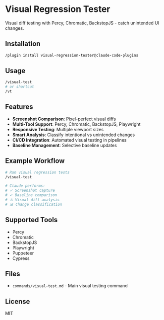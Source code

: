 # Visual Regression Tester

Visual diff testing with Percy, Chromatic, BackstopJS - catch unintended UI changes.

## Installation

```bash
/plugin install visual-regression-tester@claude-code-plugins
```

## Usage

```bash
/visual-test
# or shortcut
/vt
```

## Features

- **Screenshot Comparison**: Pixel-perfect visual diffs
- **Multi-Tool Support**: Percy, Chromatic, BackstopJS, Playwright
- **Responsive Testing**: Multiple viewport sizes
- **Smart Analysis**: Classify intentional vs unintended changes
- **CI/CD Integration**: Automated visual testing in pipelines
- **Baseline Management**: Selective baseline updates

## Example Workflow

```bash
# Run visual regression tests
/visual-test

# Claude performs:
# ✓ Screenshot capture
# ✓ Baseline comparison
# ⚠ Visual diff analysis
# 📊 Change classification
```

## Supported Tools

- Percy
- Chromatic
- BackstopJS
- Playwright
- Puppeteer
- Cypress

## Files

- `commands/visual-test.md` - Main visual testing command

## License

MIT
